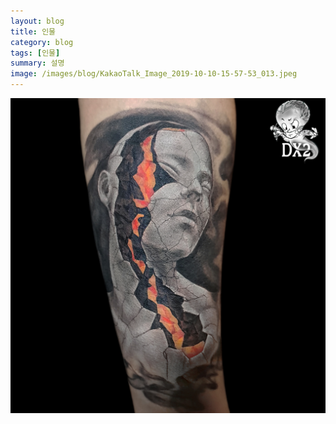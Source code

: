 ```yaml
---
layout: blog
title: 인물
category: blog
tags: [인물]  
summary: 설명
image: /images/blog/KakaoTalk_Image_2019-10-10-15-57-53_013.jpeg
---
```

![](/images/blog/KakaoTalk_Image_2019-10-10-15-57-53_013.jpeg " ")